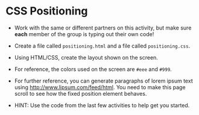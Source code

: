 # CSS Positioning

* Work with the same or different partners on this activity, but make sure **each** member of the group is typing out their own code!

* Create a file called `positioning.html` and a file called `positioning.css`. 

* Using HTML/CSS, create the layout shown on the screen.

* For reference, the colors used on the screen are `#eee` and `#999`.

* For further reference, you can generate paragraphs of lorem ipsum text using <http://www.lipsum.com/feed/html>. You need to make this page scroll to see how the fixed position element behaves.

* HINT: Use the code from the last few activities to help get you started.
